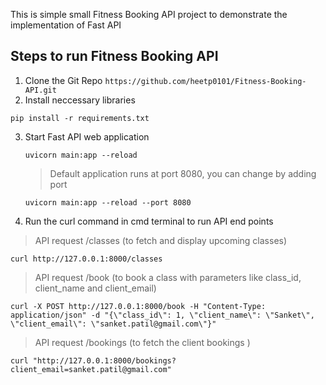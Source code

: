 This is simple small Fitness Booking API project to demonstrate the implementation of Fast API 

## Steps to run Fitness Booking API 

1. Clone the Git Repo
  `
  https://github.com/heetp0101/Fitness-Booking-API.git
  `
2. Install neccessary libraries
  ```
  pip install -r requirements.txt
  ```

3. Start Fast API web application
   ```
   uvicorn main:app --reload
   ```
   > Default application runs at port 8080, you can change by adding port
   ```
   uvicorn main:app --reload --port 8080
   ```

4. Run the curl command in cmd terminal to run API end points

  > API request /classes (to fetch and display upcoming classes)
  ```
  curl http://127.0.0.1:8000/classes
  ```
  > API request /book (to book a class with parameters like class_id, client_name and client_email)
  ```
  curl -X POST http://127.0.0.1:8000/book -H "Content-Type: application/json" -d "{\"class_id\": 1, \"client_name\": \"Sanket\", \"client_email\": \"sanket.patil@gmail.com\"}"
  ```
  > API request /bookings (to fetch the client bookings )
  ```
  curl "http://127.0.0.1:8000/bookings?client_email=sanket.patil@gmail.com"
  ```


